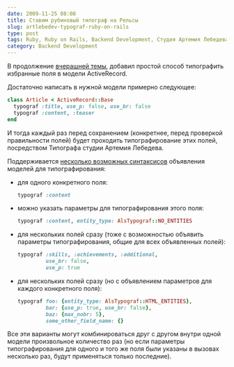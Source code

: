 ```yaml
---
date: 2009-11-25 08:08
title: Ставим рубиновый типограф на Рельсы
slug: artlebedev-typograf-ruby-on-rails
type: post
tags: Ruby, Ruby on Rails, Backend Development, Студия Артемия Лебедева, типографика
category: Backend Development
---
```


В продолжение [вчерашней темы](../../24/artlebedev-typograf-ruby), добавил простой способ типографить избранные поля в модели ActiveRecord.

Достаточно написать в нужной модели примерно следующее:

``` ruby
class Article < ActiveRecord::Base
  typograf :title, use_p: false, use_br: false
  typograf :content, :teaser
end
```

И тогда каждый раз перед сохранением (конкретнее, перед проверкой правильности полей) будет проходить типографирование этих полей, посредством Типографа студии Артемия Лебедева.

Поддерживается [несколько возможных синтаксисов](http://www.rubydoc.info/gems/als_typograf) объявления моделей для типографирования:

*   для одного конкретного поля:

    ``` ruby
    typograf :content
    ```
*   можно указать параметры для типографирования этого поля:

    ``` ruby
    typograf :content, entity_type: AlsTypograf::NO_ENTITIES
    ```

*   для нескольких полей сразу (тоже с возможностью объявить параметры типографирования, общие для всех объявленных полей):

    ``` ruby
    typograf :skills, :achievements, :additional,
             use_br: false,
             use_p: true
    ```

*   для нескольких полей сразу (но с объявлением параметров для каждого конкретного поля):

    ``` ruby
    typograf foo: {entity_type: AlsTypograf::HTML_ENTITIES},
             bar: {use_p: true, use_br: false},
             baz: {max_nobr: 5},
             some_other_field_name: {}
    ```

Все эти варианты могут комбинироваться друг с другом внутри одной модели произвольное количество раз (но если параметры типографирования для одного и того же поля были указаны в вызовах несколько раз, будут применяться только последние).
